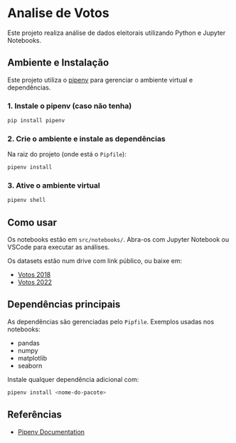 # Analise de Votos

Este projeto realiza análise de dados eleitorais utilizando Python e Jupyter Notebooks.

## Ambiente e Instalação

Este projeto utiliza o [pipenv](https://pipenv.pypa.io/en/latest/) para gerenciar o ambiente virtual e dependências.

### 1. Instale o pipenv (caso não tenha)

```bash
pip install pipenv
```

### 2. Crie o ambiente e instale as dependências

Na raiz do projeto (onde está o `Pipfile`):

```bash
pipenv install
```

### 3. Ative o ambiente virtual

```bash
pipenv shell
```

## Como usar

Os notebooks estão em `src/notebooks/`. Abra-os com Jupyter Notebook ou VSCode para executar as análises.

Os datasets estão num drive com link público, ou baixe em:
- [Votos 2018]('https://drive.google.com/file/d/1Sg_kAN90uldMl_cZMXpU6GroOwEGc6Z5/view?usp=sharing')
- [Votos 2022]('https://drive.google.com/file/d/1P-l0wJZIyNT8SW-nqIc58GWLijeDFPl4/view?usp=sharing')

## Dependências principais

As dependências são gerenciadas pelo `Pipfile`. Exemplos usadas nos notebooks:

- pandas
- numpy
- matplotlib
- seaborn

Instale qualquer dependência adicional com:

```bash
pipenv install <nome-do-pacote>
```

## Referências

- [Pipenv Documentation](https://pipenv.pypa.io/en/latest/)
